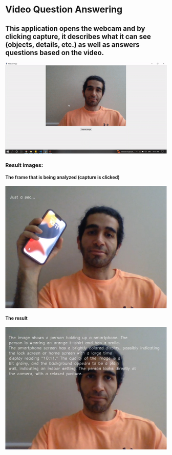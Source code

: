 <h1>Video Question Answering</h1> 
<h2>This application opens the webcam and by clicking capture, it describes what it can see (objects, details, etc.) as well as answers questions based on the video.</h2>


  <img src="./asset/result_vid.gif" alt="video result">

<h3>Result images:</h3>
<h4>The frame that is being analyzed (capture is clicked)</h4>
  <img src="./asset/result1.jpg" alt="video result">
  <h4>The result</h4>
  <img src="./asset/result2.jpg" alt="video result">
